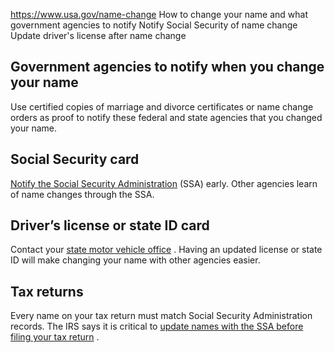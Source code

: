 

https://www.usa.gov/name-change
How to change your name and what government agencies to notify
Notify Social Security of name change
Update driver's license after name change

Government agencies to notify when you change your name
-------------------------------------------------------

Use certified copies of marriage and divorce certificates or name change orders as proof to notify these federal and state agencies that you changed your name.

Social Security card
--------------------

[Notify the Social Security Administration](https://faq.ssa.gov/en-US/Topic/article/KA-01981)
(SSA) early. Other agencies learn of name changes through the SSA.

Driver’s license or state ID card
-----------------------------------

Contact your
[state motor vehicle office](https://www.usa.gov/state-motor-vehicle-services)
. Having an updated license or state ID will make changing your name with other agencies easier.

Tax returns
-----------

Every name on your tax return must match Social Security Administration records. The IRS says it is critical to
[update names with the SSA before filing your tax return](https://www.irs.gov/faqs/irs-procedures/name-changes-social-security-number-matching-issues)
.
